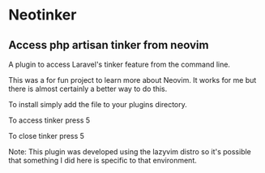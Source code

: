 # Neotinker
## Access php artisan tinker from neovim 

A plugin to access Laravel's tinker feature from the command line.

This was a for fun project to learn more about Neovim. It works for me but there is almost certainly a better way to do this. 

To install simply add the file to your plugins directory. 

To access tinker press <leader>5

To close tinker press <leader>5

Note: This plugin was developed using the lazyvim distro so it's possible that something I did here is specific to that environment.  
